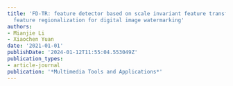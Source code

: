 ```yaml
---
title: 'FD-TR: feature detector based on scale invariant feature transform and bidirectional
  feature regionalization for digital image watermarking'
authors:
- Mianjie Li
- Xiaochen Yuan
date: '2021-01-01'
publishDate: '2024-01-12T11:55:04.553049Z'
publication_types:
- article-journal
publication: '*Multimedia Tools and Applications*'
---
```

